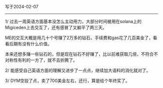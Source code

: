 写于2024-02-07

-----

1/  过去一周英语方面基本没怎么主动用力，大部分时间被用在solana上的Migiceden上去交互了，还有感冒了又躺平了两三天。

ME的交互大概是用几十个号赚了2万多的钻石，手续费和gas花了几百美金了，看看后期有没有什么价值。

本来还想多赚一些钻石的，但是现在钻石不好赚了，比以前难获取几倍，不符合不对称性有利的一方了，就不去折腾了。

2/ 能感受自己英语方面的理解又进步了一点点，继续加大语料的消化就对了。

3/ DYM空投了点，卖了700美金左右，还行，算是给个年终奖了。
